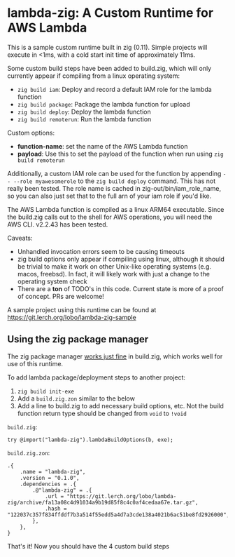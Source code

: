 lambda-zig: A Custom Runtime for AWS Lambda
===========================================

This is a sample custom runtime built in zig (0.11). Simple projects will execute
in <1ms, with a cold start init time of approximately 11ms.

Some custom build steps have been added to build.zig, which will only currently appear if compiling from a linux operating system:

* `zig build iam`: Deploy and record a default IAM role for the lambda function
* `zig build package`: Package the lambda function for upload
* `zig build deploy`: Deploy the lambda function
* `zig build remoterun`: Run the lambda function

Custom options:

* **function-name**: set the name of the AWS Lambda function
* **payload**: Use this to set the payload of the function when run using `zig build remoterun`

Additionally, a custom IAM role can be used for the function by appending ``-- --role myawesomerole``
to the `zig build deploy` command. This has not really been tested. The role name
is cached in zig-out/bin/iam_role_name, so you can also just set that to the full
arn of your iam role if you'd like.

The AWS Lambda function is compiled as a linux ARM64 executable. Since the build.zig
calls out to the shell for AWS operations, you will need the AWS CLI. v2.2.43 has been tested.

Caveats:

* Unhandled invocation errors seem to be causing timeouts
* zig build options only appear if compiling using linux, although it should be trivial
  to make it work on other Unix-like operating systems (e.g. macos, freebsd). In fact,
  it will likely work with just a change to the operating system check
* There are a **ton** of TODO's in this code. Current state is more of a proof of
  concept. PRs are welcome!

A sample project using this runtime can be found at https://git.lerch.org/lobo/lambda-zig-sample

Using the zig package manager
-----------------------------

The zig package manager [works just fine](https://github.com/ziglang/zig/issues/14279)
in build.zig, which works well for use of this runtime.

To add lambda package/deployment steps to another project:

1. `zig build init-exe`
2. Add a `build.zig.zon` similar to the below
3. Add a line to build.zig to add necessary build options, etc. Not the build function
   return type should be changed from `void` to `!void`

`build.zig`:

```zig
try @import("lambda-zig").lambdaBuildOptions(b, exe);
```

`build.zig.zon`:

```zig
.{
    .name = "lambda-zig",
    .version = "0.1.0",
    .dependencies = .{
        .@"lambda-zig" = .{
            .url = "https://git.lerch.org/lobo/lambda-zig/archive/fa13a08c4d91034a9b19d85f8c4c0af4cedaa67e.tar.gz",
            .hash = "122037c357f834ffddf7b3a514f55edd5a4d7a3cde138a4021b6ac51be8fd2926000",
        },
    },
}
```

That's it! Now you should have the 4 custom build steps
